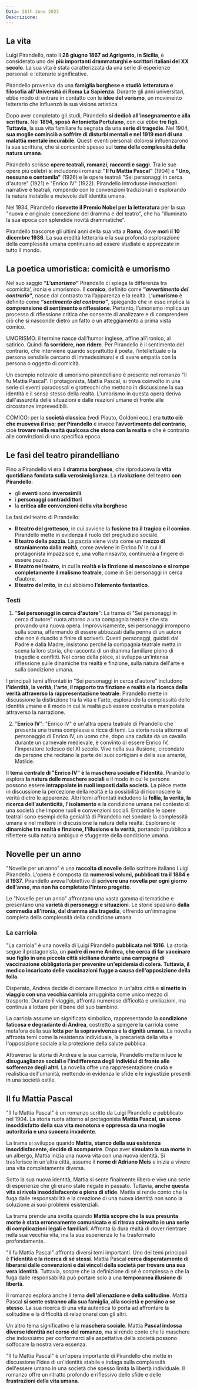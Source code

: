 ```yaml
---
Data: 26th June 2023
Descrizione: 
---
```

## La vita
Luigi Pirandello, nato il **28 giugno 1867 ad Agrigento, in Sicilia**, è considerato uno dei **più importanti drammaturghi e scrittori italiani del XX secolo**. La sua vita è stata caratterizzata da una serie di esperienze personali e letterarie significative.

Pirandello proveniva da una **famiglia borghese e studiò letteratura e filosofia all'Università di Roma La Sapienza**. Durante gli anni universitari, ebbe modo di entrare in contatto con le **idee del verismo**, un movimento letterario che influenzò la sua visione artistica.

Dopo aver completato gli studi, Pirandello **si dedicò all'insegnamento e alla scrittura**. Nel **1894, sposò Antonietta Portulano**, con cui ebbe **tre figli. Tuttavia**, la sua vita familiare fu segnata da una **serie di tragedie**. Nel 1904, **sua moglie cominciò a soffrire di disturbi mentali e nel 1919 morì di una malattia mentale incurabile**. Questi eventi personali dolorosi influenzarono la sua scrittura, che si concentrò spesso sul **tema della complessità della natura umana**.

Pirandello scrisse **opere teatrali, romanzi, racconti e saggi**. Tra le sue opere più celebri si includono i romanzi **"Il fu Mattia Pascal"** (1904) e **"Uno, nessuno e centomila"** (1926) e le opere teatrali "Sei personaggi in cerca d'autore" (1921) e "Enrico IV" (1922). Pirandello introdusse innovazioni narrative e teatrali, rompendo con le convenzioni tradizionali e esplorando la natura instabile e mutevole dell'identità umana.

Nel 1934, Pirandello **ricevette il Premio Nobel per la letteratura** per la sua "nuova e originale concezione del dramma e del teatro", che ha "illuminato la sua epoca con splendide novità drammatiche".

Pirandello trascorse gli ultimi anni della sua vita a **Roma**, dove **morì il 10 dicembre 1936**. La sua eredità letteraria e la sua profonda esplorazione della complessità umana continuano ad essere studiate e apprezzate in tutto il mondo.

## La poetica umoristica: comicità e umorismo
Nel suo saggio **“_L’umorismo_“** Pirandello ci spiega la differenza tra «comicità’, ironia e umorismo». Il **comico**, definito come **“_avvertimento del contrario_“**, nasce dal contrasto tra l’apparenza e la realtà. L’**umorismo** è definito come **“_sentimento del contrario_”**, spiegando che in esso implica la **comprensione di sentimento e riflessione**. Pertanto, l’umorismo implica un processo di riflessione critica che consente di analizzare e di comprendere ciò che si nasconde dietro un fatto o un atteggiamento a prima vista comico.

UMORISMO: il termine nasce dall’humor inglese, affine all’ironico, al satirico. Quindi **fa sorridere, non ridere**. Per Pirandello è il sentimento del contrario, che interviene quando soprattutto il poeta, l’intellettuale o la persona sensibile cercano di immedesimarsi e di avere empatia con la persona o oggetto di comicità.

Un esempio notevole di umorismo pirandelliano è presente nel romanzo "Il fu Mattia Pascal". Il protagonista, Mattia Pascal, si trova coinvolto in una serie di eventi paradossali e grotteschi che mettono in discussione la sua identità e il senso stesso della realtà. L'umorismo in questa opera deriva dall'assurdità delle situazioni e dalle reazioni umane di fronte alle circostanze imprevedibili.

COMICO: per la **società classica** (vedi Plauto, Goldoni ecc.) era **tutto ciò che muoveva il riso**; **per Pirandello** è invece **l’avvertimento del contrario**, cioè **trovare nella realtà qualcosa che stona con la realtà** e che è contrario alle convinzioni di una specifica epoca.

## Le fasi del teatro pirandelliano
Fino a Pirandello vi era il **dramma borghese**, che riproduceva la **vita quotidiana fondata sulla verosimiglianza**.
La **rivoluzione** del teatro **con Pirandello**:

- gli **eventi** sono **inverosimili**
- i **personaggi contraddittori**
- la **critica alle convenzioni della vita borghese**

Le fasi del teatro di Pirandello:

- **Il teatro del grottesco**, in cui avviene la **fusione tra il tragico e il comico**. Pirandello mette in evidenza il ruolo del pregiudizio sociale.
- **Il teatro della pazzia**. La pazzia viene vista come un **mezzo di straniamento dalla realtà**, come avviene in Enrico IV in cui il protagonista impazzisce e, una volta rinsavito, continuerà a fingere di essere pazzo.
- **Il teatro nel teatro**, in cui la **realtà e la finzione si mescolano e si rompe completamente il realismo teatrale**, come in Sei personaggi in cerca d’autore.
- **Il teatro del mito**, in cui abbiamo **l’elemento fantastico**.

### Testi
1. "**Sei personaggi in cerca d'autore**": La trama di "Sei personaggi in cerca d'autore" ruota attorno a una compagnia teatrale che sta provando una nuova opera. Improvvisamente, sei personaggi irrompono sulla scena, affermando di essere abbozzati dalla penna di un autore che non è riuscito a finire di scriverli. Questi personaggi, guidati dal Padre e dalla Madre, insistono perché la compagnia teatrale metta in scena la loro storia, che racconta di un dramma familiare pieno di tragedie e conflitti. Nel corso della pièce, si sviluppa un'intensa riflessione sulle dinamiche tra realtà e finzione, sulla natura dell'arte e sulla condizione umana.

I principali temi affrontati in "Sei personaggi in cerca d'autore" includono **l'identità, la verità, l'arte, il rapporto tra finzione e realtà e la ricerca della verità attraverso la rappresentazione teatrale**. Pirandello mette in discussione la distinzione tra la vita e l'arte, esplorando la complessità delle identità umane e il modo in cui la realtà può essere costruita e manipolata attraverso la narrazione.

2. "**Enrico IV**": "Enrico IV" è un'altra opera teatrale di Pirandello che presenta una trama complessa e ricca di temi. La storia ruota attorno al personaggio di Enrico IV, un uomo che, dopo una caduta da un cavallo durante un carnevale medievale, è convinto di essere Enrico IV, l'imperatore tedesco del XI secolo. Vive nella sua illusione, circondato da persone che recitano la parte dei suoi cortigiani e della sua amante, Matilde.

Il **tema centrale di "Enrico IV" è la maschera sociale e l'identità**. Pirandello esplora **la natura delle maschere sociali** e il modo in cui le persone possono essere **intrappolate in ruoli imposti dalla società**. La pièce mette in discussione la percezione della realtà e la possibilità di riconoscere la verità dietro le apparenze.
Altri temi affrontati includono la **follia, la verità, la ricerca dell'autenticità, l'isolamento** e la condizione umana nel contesto di una società che impone ruoli e convenzioni sociali.
Entrambe le opere teatrali sono esempi della genialità di Pirandello nel sondare la complessità umana e nel mettere in discussione la natura della realtà. Esplorano le **dinamiche tra realtà e finzione, l'illusione e la verità**, portando il pubblico a riflettere sulla natura ambigua e sfuggente della condizione umana.

## Novelle per un anno
"Novelle per un anno" è una **raccolta di novelle** dello scrittore italiano Luigi Pirandello. L'opera è composta da **numerosi volumi, pubblicati tra il 1884 e il 1937**. Pirandello aveva l'obiettivo di **scrivere una novella per ogni giorno dell'anno, ma non ha completato l'intero progetto**.

Le "Novelle per un anno" affrontano una vasta gamma di tematiche e presentano una **varietà di personaggi e situazioni**. Le storie spaziano **dalla commedia all'ironia, dal dramma alla tragedia**, offrendo un'immagine completa della complessità della condizione umana.

### La carriola
"La carriola" è una novella di Luigi Pirandello **pubblicata nel 1916**. La storia segue il protagonista, un **padre di nome Andrea, che cerca di far vaccinare suo figlio in una piccola città siciliana durante una campagna di vaccinazione obbligatoria per prevenire un'epidemia di colera. Tuttavia, il medico incaricato delle vaccinazioni fugge a causa dell'opposizione della folla**.

Disperato, Andrea decide di cercare il medico in un'altra città e **si mette in viaggio con una vecchia carriola** arrugginita come unico mezzo di trasporto. Durante il viaggio, affronta numerose difficoltà e umiliazioni, ma continua a lottare per il bene del suo bambino.

La carriola assume un significato simbolico, rappresentando la **condizione faticosa e degradante di Andrea**, costretto a spingere la carriola come metafora della sua **lotta per la sopravvivenza e la dignità umana**. La novella affronta temi come la resistenza individuale, la precarietà della vita e l'opposizione sociale alla protezione della salute pubblica.

Attraverso la storia di Andrea e la sua carriola, Pirandello mette in luce le **disuguaglianze sociali e l'indifferenza degli individui di fronte alle sofferenze degli altri**. La novella offre una rappresentazione cruda e realistica dell'umanità, mettendo in evidenza le sfide e le ingiustizie presenti in una società ostile.

## Il fu Mattia Pascal
"Il fu Mattia Pascal" è un romanzo scritto da Luigi Pirandello e pubblicato nel 1904. La storia ruota attorno al protagonista **Mattia Pascal, un uomo insoddisfatto della sua vita monotona e oppressa da una moglie autoritaria e una suocera invadente**.

La trama si sviluppa quando **Mattia, stanco della sua esistenza insoddisfacente, decide di scomparire**. Dopo aver **simulato la sua morte** in un albergo, Mattia inizia una nuova vita con una nuova identità. Si trasferisce in un'altra città, assume il **nome di Adriano Meis** e inizia a vivere una vita completamente diversa.

Sotto la sua nuova identità, Mattia si sente finalmente libero e vive una serie di esperienze che gli erano state negate in passato. Tuttavia, **anche questa vita si rivela insoddisfacente e piena di sfide**. Mattia si rende conto che la fuga dalle responsabilità e la creazione di una nuova identità non sono la soluzione ai suoi problemi esistenziali.

La trama prende una svolta quando **Mattia scopre che la sua presunta morte è stata erroneamente comunicata e si ritrova coinvolto in una serie di complicazioni legali e familiari**. Affronta la dura realtà di dover rientrare nella sua vecchia vita, ma la sua esperienza lo ha trasformato profondamente.

"Il fu Mattia Pascal" affronta diversi temi importanti. Uno dei temi principali è **l'identità e la ricerca di sé stessi**. Mattia Pascal **cerca disperatamente di liberarsi dalle convenzioni e dai vincoli della società per trovare una sua vera identità**. Tuttavia, scopre che la definizione di sé è complessa e che la fuga dalle responsabilità può portare solo a una **temporanea illusione di libertà**.

Il romanzo esplora anche il tema **dell'alienazione e della solitudine**. Mattia Pascal **si sente estraneo alla sua famiglia, alla società e persino a se stesso**. La sua ricerca di una vita autentica lo porta ad affrontare la solitudine e la difficoltà di relazionarsi con gli altri.

Un altro tema significativo è la **maschera sociale**. Mattia **Pascal indossa diverse identità nel corso del romanzo**, ma si rende conto che le maschere che indossiamo per conformarci alle aspettative della società possono soffocare la nostra vera essenza.

"Il fu Mattia Pascal" è un'opera importante di Pirandello che mette in discussione l'idea di un'identità stabile e indaga sulla complessità dell'essere umano in una società che spesso limita la libertà individuale. Il romanzo offre un ritratto profondo e riflessivo delle sfide e delle **frustrazioni della vita umana**.
